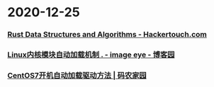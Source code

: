 
# 2020-12-25

### [Rust Data Structures and Algorithms  - Hackertouch.com](https://www.hackertouch.com/rust-data-structures-and-algorithms.html)

### [Linux内核模块自动加载机制 . - image eye - 博客园](https://www.cnblogs.com/image-eye/archive/2011/08/19/2145858.html)

### [CentOS7开机自动加载驱动方法 | 码农家园](https://www.codenong.com/cs106752110/)